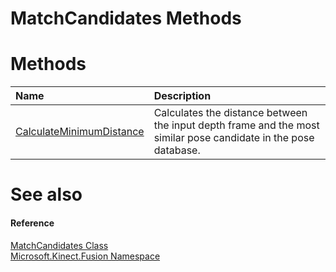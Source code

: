 MatchCandidates Methods  
=======================  

<span id="publicmethodsSection"></span>

Methods  
=======  

<table>
<colgroup>
<col width="30%" />
<col width="60%" />
</colgroup>
<thead>
<tr class="header">
<th align="left">Name</th>
<th align="left">Description</th>
</tr>
</thead>
<tbody>
<tr class="odd">
<td align="left"><a href="Methods/CalculateMinimumDistance.md">CalculateMinimumDistance</a></td>
<td align="left">Calculates the distance between the input depth frame and the most similar pose candidate in the pose database.</td>
</tr>
</tbody>
</table>

<span id="ID4EI"></span>

See also  
========  

<span id="ID4EK"></span>
#### Reference  

[MatchCandidates Class](../MatchCandidates_Class.md)  
 [Microsoft.Kinect.Fusion Namespace](../../Kinect.Fusion.md)  



<!--Please do not edit the data in the comment block below.-->
<!--
TOCTitle : MatchCandidates Methods
RLTitle : MatchCandidates Methods
KeywordK : MatchCandidates class, methods
KeywordA : Methods.T:Microsoft.Kinect.Fusion.MatchCandidates
AssetID : Methods.T:Microsoft.Kinect.Fusion.MatchCandidates
Locale : en-us
CommunityContent : 1
TargetOS : Windows
TopicType : kbSyntax
DocSet : K4Wv2
ProjType : K4Wv2Proj
Technology : Kinect for Windows
Product : Kinect for Windows SDK v2
productversion : 20
-->
